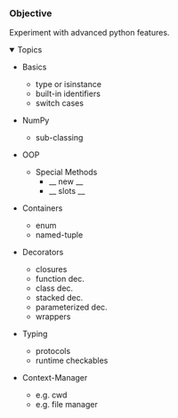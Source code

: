 ### Objective
Experiment with advanced python features. 

<details open>	
  <summary> Topics </summary>
  
  - Basics
    - type or isinstance
    - built-in identifiers
    - switch cases

  - NumPy
    - sub-classing
      
  - OOP
    - Special Methods
      - __ new __
      - __ slots __
        
  - Containers
     - enum
     - named-tuple
       
  - Decorators
     - closures
     - function dec.
     - class dec.
     - stacked dec.
     - parameterized dec.
     - wrappers
         
  - Typing
    - protocols
    - runtime checkables
      
  - Context-Manager
     - e.g. cwd
     - e.g. file manager
       
  
  </details>

